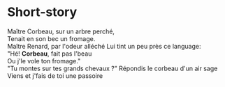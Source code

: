 # Short-story

Maître Corbeau, sur un arbre perché,  
Tenait en son bec un fromage.  
Maître Renard, par l'odeur alléché
Lui tint un peu près ce language:  
"Hé! **Corbeau**, fait pas l'beau  
Ou j'le vole ton fromage."  
"Tu montes sur tes grands chevaux ?"
Répondis le corbeau d'un air sage
Viens et j'fais de toi une passoire
